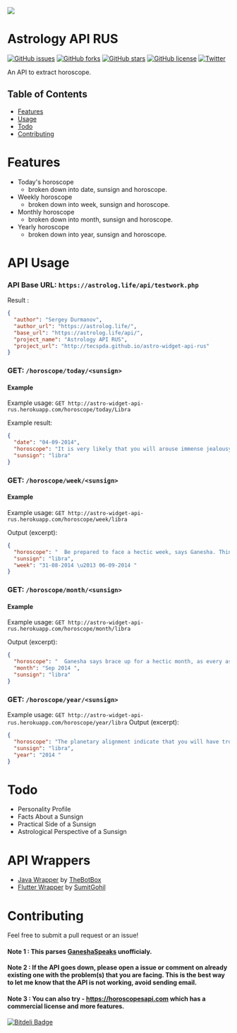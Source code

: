 ![](https://img.shields.io/badge/-Horoscope%20API-blueviolet.svg)

Astrology API RUS
======
[![GitHub issues](https://img.shields.io/github/issues/tapaswenipathak/astro-widget-api-rus.svg)](https://github.com/tecspda/astro-widget-api-rus/issues)
[![GitHub forks](https://img.shields.io/github/forks/tapaswenipathak/astro-widget-api-rus.svg)](https://github.com/tecspda/astro-widget-api-rus/network)
[![GitHub stars](https://img.shields.io/github/stars/tapaswenipathak/astro-widget-api-rus.svg)](https://github.com/tecspda/astro-widget-api-rus/stargazers)
[![GitHub license](https://img.shields.io/github/license/tapaswenipathak/astro-widget-api-rus.svg)](https://github.com/tecspda/astro-widget-api-rus/blob/master/License.md)
[![Twitter](https://img.shields.io/twitter/url/https/github.com/tapaswenipathak/astro-widget-api-rus.svg?label=astro-widget-api-rus&style=social)](https://twitter.com/intent/tweet?text=Horoscope%20API:&url=https%3A%2F%2Fgithub.com%2Ftapaswenipathak%2Fastro-widget-api-rus)

An API to extract horoscope.

## Table of Contents

* [Features](#features)
* [Usage](#api-usage)
* [Todo](#todo)
* [Contributing](#contributing)

# Features

* Today's horoscope 
  * broken down into date, sunsign and horoscope.
* Weekly horoscope
  * broken down into week, sunsign and horoscope.
* Monthly horoscope
  * broken down into month, sunsign and horoscope.
* Yearly horoscope
  * broken down into year, sunsign and horoscope.

# API Usage
### API Base URL: `https://astrolog.life/api/testwork.php`

Result :
```json
{
  "author": "Sergey Durmanov", 
  "author_url": "https://astrolog.life/", 
  "base_url": "https://astrolog.life/api/", 
  "project_name": "Astrology API RUS", 
  "project_url": "http://tecspda.github.io/astro-widget-api-rus"
}
```

### GET: `/horoscope/today/<sunsign>`
#### Example
Example usage: `GET http://astro-widget-api-rus.herokuapp.com/horoscope/today/Libra`

Example result:
```json
{
  "date": "04-09-2014", 
  "horoscope": "It is very likely that you will arouse immense jealousy in others with your success and growth in business. Your business rivals may attempt to dent your credit worthiness in one way or the other. You may prefer to deal with them subtly rather than confront them openly, feels Ganesha.       Astro Profile  Uncover the real you, and see for yourself the cosmic map that Almighty has constructed for you. This specific arrangement of planets, the numbers and the stars at the time you were born makes you unique. Discover such aspects through the free Astro Profile report.      Get It Now!  ", 
  "sunsign": "libra"
}
```

### GET: `/horoscope/week/<sunsign>`
#### Example
Example usage: `GET http://astro-widget-api-rus.herokuapp.com/horoscope/week/libra`

Output (excerpt):
```json
{
  "horoscope": "  Be prepared to face a hectic week, says Ganesha. Things that were dormant shall now start gaining momentum. Your financial graph will gradually start going up. Things on both the personal and professional fronts are likely to become smoother. Your relations with your bosses shall improve. Boss and You! Finding difficulty to get along with your superior in your office, our expert astrologers can help you out. Get this report to get guidance from an astrological standpoint \u2013 as this report is based on your Natal Chart, it will be fully personalised for you. You shall be spending money on friends, but they shall return the favour by holding you in high regard and showering a lot of affection on you. This week, you shall also be able to earn through contacts and your reputation shall spread through word of mouth, fetching many assignments. This week is good for working with youngsters. That is to say, if you wish to impart training to the youngsters in your company or even in your family, this is the best week. Ganesha feels your approach towards social and personal issues shall be diplomatic.   Birth Horoscope Use the power of Astrology to understand yourself in a better way and get a sense of direction and purpose in life. The cosmic imprint of the stars has a profound impact on your life. Unravel your true potential through the Birth Horoscope report, being offered for free.      Get It Now! ", 
  "sunsign": "libra", 
  "week": "31-08-2014 \u2013 06-09-2014 "
}
```

### GET: `/horoscope/month/<sunsign>`
#### Example
Example usage: `GET http://astro-widget-api-rus.herokuapp.com/horoscope/month/libra`

Output (excerpt):
```json
{
  "horoscope": "  Ganesha says brace up for a hectic month, as every aspect of your life shall keep you extremely busy. On the work front, your relations with seniors shall improve. As for work, you shall easily complete the projects assigned to you. Your social network and contacts shall matter a lot this month. You may also quit your job and start a business, to improve your financial condition. However, don\u2019t take any hasty decisions, cautions Ganesha. You are likely to be tempted to take some drastic steps to improve your finances. However, you should consult experts before undertaking anything risky. Also, start saving and chart out your investment plans. Over the course of the month, your finances shall improve gradually. Gains through investments in business are also indicated. To get some valuable tips on how to improve your financial condition even more, try the Birth Chart based report Wealth Ask a Question Detailed. As per Ganesha, your personal life may be fairly smooth this month, provided you are flexible and accommodating. Planetary positions indicate that your stubbornness may negatively affect your spouse and other members of your family.  Shani Dosha  Shani Dosha occurs when Saturn, the feared, mighty planet, is debilitated or occupies any of the Cardinal Houses (1, 4, 7, 10) in Aries, Cancer, Leo, or Scorpio or is Retrograde or Combust (by Sun) in those Houses (whatever be the Sign, except Libra, Capricorn and Aquarius) in a Horoscope. These planetary positions can cause troubles for you. Find out and deal well!    Get It Now! ", 
  "month": "Sep 2014 ", 
  "sunsign": "libra"
}
```

### GET: `/horoscope/year/<sunsign>`
Example usage: `GET http://astro-widget-api-rus.herokuapp.com/horoscope/year/libra`
 Output (excerpt):
 ```json
 {
   "horoscope": "The planetary alignment indicate that you will have trouble controlling your temper during the year ahead. Be very careful of your words and actions as even petty issues may go out of hand in no time. As far as your love life is concerned, there will some ups and downs during year . Be unbiased and practical while sorting out issues with your beloved, else you will not be able to stop things from going bad to worse. This year, you need to be very clear about how you are going to handle your finances. According to Ganesha, you should pay special attention to your spendings and cash outflow. Whereas for your business, it may prove to be an excellent year. In all likelihood, you will come across lucrative business opportunities. The transiting Jupiter may bring you a favourable period on the career front in the form of a promotion or an increment. Well, be prepared to accept more responsibilities.",
   "sunsign": "libra",
   "year": "2014 "
}
```
# Todo
* Personality Profile
* Facts About a Sunsign
* Practical Side of a Sunsign
* Astrological Perspective of a Sunsign

# API Wrappers 
* [Java Wrapper](https://github.com/TheBotBox/astro-widget-api-rus) by [TheBotBox](https://github.com/TheBotBox/) 
* [Flutter Wrapper](https://github.com/sumitgohil/flutter_horoscope) by [SumitGohil](https://github.com/sumitgohil/) 

# Contributing
Feel free to submit a pull request or an issue!



#### Note 1 : This parses [GaneshaSpeaks](http://www.ganeshaspeaks.com/) unofficialy.  

#### Note 2 : If the API goes down, please open a issue or comment on already existing one with the problem(s) that you are facing. This is the best way to let me know that the API is not working, avoid sending email. 

#### Note 3 : You can also try - https://horoscopesapi.com which has a commercial license and more features.

[![Bitdeli Badge](https://d2weczhvl823v0.cloudfront.net/tapasweni-pathak/astro-widget-api-rus/trend.png)](https://bitdeli.com/free "Bitdeli Badge")

